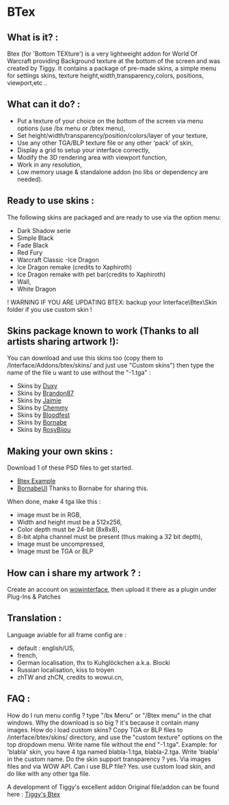 # BTex

What is it? :
-------------
Btex (for 'Bottom TEXture') is a very lightweight addon for World Of Warcraft providing Background texture at the bottom of the screen and was created by Tiggy.
It contains a package of pre-made skins, a simple menu for settings skins, texture height,width,transparency,colors, positions, viewport,etc ..

What can it do? :
-----------------
- Put a texture of your choice on the bottom of the screen via menu options (use /bx menu or /btex menu),
- Set height/width/transparency/position/colors/layer of your texture,
- Use any other TGA/BLP texture file or any other 'pack' of skin,
- Display a grid to setup your interface correctly,
- Modify the 3D rendering area with viewport function,
- Work in any resolution,
- Low memory usage & standalone addon (no libs or dependency are needed).

Ready to use skins :
--------------------
The following skins are packaged and are ready to use via the option menu:
- Dark Shadow serie
- Simple Black
- Fade Black
- Red Fury
- Warcraft Classic
-Ice Dragon
- Ice Dragon remake (credits to Xaphiroth)
- Ice Dragon remake with pet bar(credits to Xaphiroth)
- Wall,
- White Dragon

! WARNING IF YOU ARE UPDATING BTEX: backup your Interface\Btex\Skin folder if you use custom skin !

Skins package known to work (Thanks to all artists sharing artwork !):
----------------------------------------------------------------------
You can download and use this skins too (copy them to /Interface/Addons/btex/skins/ and just use "Custom skins") then type the name of the file u want to use without the "-1.tga" :

- Skins by [Duxy](http://www.wowinterface.com/downloads/author-204503.html)
- Skins by [Brandon87](http://www.wowinterface.com/downloads/author-272366.html)
- Skins by [Jaimie](http://www.wowinterface.com/downloads/author-272286.html)
- Skins by [Chemmy](http://www.wowinterface.com/downloads/author-44144.html)
- Skins by [Bloodfest](http://www.wowinterface.com/downloads/author-277862.html)
- Skins by [Bornabe](http://www.wowinterface.com/portal.php?id=591&amp;a=list)
- Skins by [RosyBijou](http://www.wowinterface.com/downloads/info14777-BTEX--IceDragoncustomized.html#info)

Making your own skins :
-----------------------
Download 1 of these PSD files to get started.
- [Btex Example](https://github.com/BTexMenu/BTex-UI-Template/releases/download/UI/btex_example.zip)
- [BornabeUI](https://github.com/BTexMenu/BTex-UI-Template/releases/download/UI/BornabeUI.Template.zip) Thanks to Bornabe for sharing this.

When done, make 4 tga like this :
- image must be in RGB,
- Width and height must be a 512x256,
- Color depth must be 24-bit (8x8x8),
- 8-bit alpha channel must be present (thus making a 32 bit depth),
- Image must be uncompressed,
- Image must be TGA or BLP

How can i share my artwork ? :
------------------------------
Create an account on [wowinterface](https://www.wowinterface.com/), then upload it there as a plugin under Plug-Ins & Patches

Translation :
-------------
Language aviable for all frame config are :
- default : english/US,
- french,
- German localisation, thx to Kuhglöckchen a.k.a. Blocki
- Russian localisation, kiss to troyen
- zhTW and zhCN, credits to wowui.cn,

FAQ :
-----
How do I run menu config ? type "/bx Menu" or "/Btex menu" in the chat windows.
Why the download is so big ? it's because it contain many images.
How do i load custom skins? Copy TGA or BLP files to /interface/btex/skins/ directory, and use the "custom texture" options on the top dropdown menu. Write name file without the end "-1.tga".
Example:  for 'blabla' skin, you have 4 tga named blabla-1.tga, blabla-2.tga. Write 'blabla' in the custom name.
Do the skin support transparency ? yes. Via images files and via WOW API.
Can i use BLP file? Yes. use custom load skin, and do like with any other tga file.

A development of Tiggy's excellent addon
Original file/addon can be found here : [Tiggy's Btex](http://www.wowinterface.com/downloads/info7906-BTex.html)

